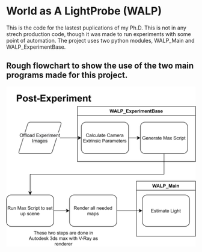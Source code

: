 # World as A LightProbe (WALP)

This is the code for the lastest puplications of my Ph.D.
This is not in any strech production code, though it was made to run experiments with some point of automation.
The project uses two python modules, WALP_Main and WALP_ExperimentBase.

## Rough flowchart to show the use of the two main programs made for this project.
![alt text](https://github.com/Vargrul/WALP_Main/blob/main/experiment_flow.png?raw=true)
